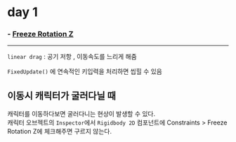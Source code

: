 # day 1
### - [Freeze Rotation Z](#이동시-캐릭터가-굴러다닐-때)
<hr>

`linear drag` : 공기 저항 , 이동속도를 느리게 해줌

`FixedUpdate()` 에 연속적인 키입력을 처리하면 씹힐 수 있음


## 이동시 캐릭터가 굴러다닐 때
캐릭터를 이동하다보면 굴러다니는 현상이 발생할 수 있다.<br>
 캐릭터 오브젝트의 `Inspector`에서 `Rigidbody 2D` 컴포넌트에 Constraints > Freeze Rotation Z에 체크해주면 구르지 않는다.
